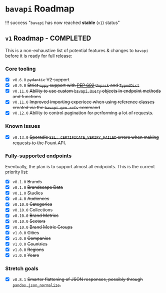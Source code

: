 # `bavapi` Roadmap

!!! success "`bavapi` has now reached **stable** (`v1`) status"

## `v1` Roadmap - COMPLETED

This is a non-exhaustive list of potential features & changes to `bavapi` before it is ready for full release:

### Core tooling

- [x] `v0.6.0` ~~`pydantic` V2 support~~
- [x] `v0.9.0` ~~Strict `mypy` support with [PEP 692](https://docs.python.org/3.12/whatsnew/3.12.html#whatsnew312-pep692) `Unpack` and `TypedDict`~~
- [x] `v0.11.0` ~~Ability to use custom `bavapi.Query` objects in endpoint methods and functions~~
- [x] `v0.11.0` ~~Improved importing experiece when using reference classes created via the `bavapi-gen-refs` command~~
- [x] `v0.12.0` ~~Ability to control pagination for performing a lot of requests.~~

### Known issues

- [x] `v0.13.0` ~~Sporadic `SSL: CERTIFICATE_VERIFY_FAILED` errors when making requests to the Fount API.~~

### Fully-supported endpoints

Eventually, the plan is to support almost all endpoints. This is the current priority list:

- [x] `v0.1.0` ~~Brands~~
- [x] `v0.1.0` ~~Brandscape Data~~
- [x] `v0.1.0` ~~Studies~~
- [x] `v0.4.0` ~~Audiences~~
- [x] `v0.10.0` ~~Categories~~
- [x] `v0.10.0` ~~Collections~~
- [x] `v0.10.0` ~~Brand Metrics~~
- [x] `v0.10.0` ~~Sectors~~
- [x] `v0.10.0` ~~Brand Metric Groups~~
- [x] `v1.0.0` ~~Cities~~
- [x] `v1.0.0` ~~Companies~~
- [x] `v1.0.0` ~~Countries~~
- [x] `v1.0.0` ~~Regions~~
- [x] `v1.0.0` ~~Years~~

### Stretch goals

- [x] `v0.8.1` ~~Smarter flattening of JSON responses, possibly through `pandas.json_normalize`.~~
